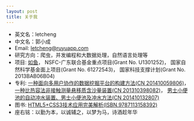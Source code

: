 ```yaml
---
layout: post
title: 关于我
---
```

* 英文名：letcheng
* 中文名：郭小成
* Email: letcheng@ruyuapp.com
* 研究方向：爬虫，并发编程和大数据处理，自然语言处理等
* 项目: [如鱼](http://www.ruyuapp.com)， NSFC-广东联合基金重点项目(Grant No. U1301252)， 国家自然科学基金面上项目(Grant No. 61272543)， 国家科技支撑计划(Grant No. 2013BAB06B04)
* 专利: [一种面向多用户协作的数据挖掘平台的构建方法(CN 201410059806)](http://www.soopat.com/Patent/201410059806)， [一种比热容法非接触测量悬移质含沙量装置(CN 201310398082)](http://www.soopat.com/Patent/201310398082)， [男士小便池的自动冲水装置、男士小便池及冲水方法(CN 201410132807)](http://www.soopat.com/Patent/201410132807)
* 图书: [HTML5+CSS3技术应用完美解析(ISBN.9787113158392)](http://baike.baidu.com/link?url=45RTScu131EOYi3IAUzR9gwlX0RbJz7MalMJwACaEZd9xvGAxLapMZvqCrQKgOrbVE7rd4aOFdfU9JFh6fHKDK)
* 座右铭：以勤为本，以诚辅之，以梦为马，诗酒趁年华